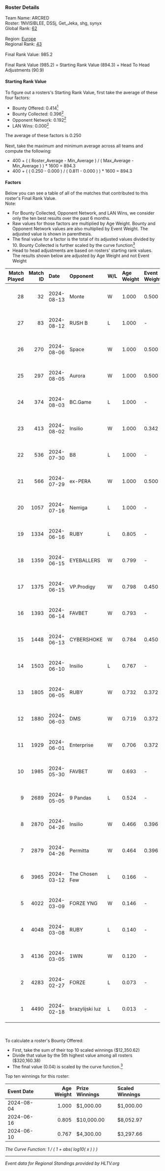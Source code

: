 ### Roster Details<br />
Team Name: ARCRED<br />
Roster: 1NVISIBLEE, DSSj, Get_Jeka, shg, synyx<br />
Global Rank: [62](../../standings_global_2024_08_14.md)<br />
<br />
Region: [Europe]( ../../standings_europe_2024_08_14.md)<br />
Regional Rank: [43]( ../../standings_europe_2024_08_14.md)<br />
<br />
Final Rank Value:  985.2<br />
<br />
Final Rank Value (985.2) = Starting Rank Value (894.3) + Head To Head Adjustments (90.9)<br />

#### Starting Rank Value<br />
To figure out a rosters's Starting Rank Value, first take the average of these four factors:<br />
- Bounty Offered: 0.414[<sup>1</sup>](#table2)
- Bounty Collected: 0.396[<sup>2</sup>](#table1)
- Opponent Network: 0.192[<sup>2</sup>](#table1)
- LAN Wins: 0.000[<sup>2</sup>](#table1)

The average of these factors is 0.250<br />
<br />
Next, take the maximum and minimum average across all teams and compute the following:<br />
- 400 + ( ( Roster_Average - Min_Average ) / ( Max_Average - Min_Average ) ) * 1600 = 894.3
- 400 + ( ( 0.250 - 0.000 ) / ( 0.811 - 0.000 ) ) * 1600 = 894.3


#### Factors<br />
Below you can see a table of all of the matches that contributed to this roster's Final Rank Value.<br />
Note:<br />

- For Bounty Collected, Opponent Network, and LAN Wins, we consider only the ten best results over the past 6 months.
- Raw values for those factors are multiplied by Age Weight. Bounty and Opponent Network values are also multiplied by Event Weight. The adjusted value is shown in parenthesis.
- The final value for a factor is the total of its adjusted values divided by 10. Bounty Collected is further scaled by the curve function[<sup>3</sup>](#curveFunction)
- Head to head adjustments are based on rosters' starting rank values. The results shown below are adjusted by Age Weight and not Event Weight
<span id="table1"></span><br />


| Match Played | Match ID | Date       | Opponent        | W/L | Age Weight | Event Weight | Bounty Collected | Opponent Network | LAN Wins  | H2H Adj. | Roster                                 |
| -: | -: | :- | :- | :- | :- | :- | :- | :- | :- | -: | :- |
|           28 |       32 | 2024-08-13 | Monte           | W   | 1.000      | 0.500        | 0.016 (0.008)    | 0.308 (0.154)    | 0 (0.000) |    14.75 | 1NVISIBLEE, DSSj, Get_Jeka, shg, synyx |
|           27 |       83 | 2024-08-12 | RUSH B          | L   | 1.000      | -            | -                | -                | -         |   -17.07 | 1NVISIBLEE, DSSj, Get_Jeka, shg, synyx |
|           26 |      270 | 2024-08-06 | Space           | W   | 1.000      | 0.500        | -                | 0.445 (0.222)    | 0 (0.000) |     8.94 | 1NVISIBLEE, DSSj, Get_Jeka, shg, synyx |
|           25 |      297 | 2024-08-05 | Aurora          | W   | 1.000      | 0.500        | 0.387 (0.193)    | 0.737 (0.368)    | 0 (0.000) |    28.68 | 1NVISIBLEE, DSSj, Get_Jeka, shg, synyx |
|           24 |      374 | 2024-08-03 | BC.Game         | L   | 1.000      | -            | -                | -                | -         |   -17.30 | 1NVISIBLEE, DSSj, Get_Jeka, shg, synyx |
|           23 |      413 | 2024-08-02 | Insilio         | W   | 1.000      | 0.342        | 0.021 (0.007)    | 0.505 (0.173)    | 0 (0.000) |    14.13 | 1NVISIBLEE, DSSj, Get_Jeka, shg, synyx |
|           22 |      536 | 2024-07-30 | B8              | L   | 1.000      | -            | -                | -                | -         |    -8.80 | 1NVISIBLEE, DSSj, Get_Jeka, shg, synyx |
|           21 |      566 | 2024-07-29 | ex-PERA         | W   | 1.000      | 0.500        | 0.044 (0.022)    | 0.449 (0.224)    | 0 (0.000) |    15.45 | 1NVISIBLEE, DSSj, Get_Jeka, shg, synyx |
|           20 |     1057 | 2024-07-16 | Nemiga          | L   | 1.000      | -            | -                | -                | -         |    -6.54 | 1NVISIBLEE, DSSj, Get_Jeka, shg, synyx |
|           19 |     1334 | 2024-06-16 | RUBY            | L   | 0.805      | -            | -                | -                | -         |   -15.51 | 1NVISIBLEE, DSSj, Get_Jeka, shg, synyx |
|           18 |     1359 | 2024-06-15 | EYEBALLERS      | W   | 0.799      | -            | -                | -                | 0 (0.000) |     9.57 | 1NVISIBLEE, DSSj, Get_Jeka, shg, synyx |
|           17 |     1375 | 2024-06-15 | VP.Prodigy      | W   | 0.798      | 0.450        | 0.024 (0.009)    | 0.350 (0.126)    | 0 (0.000) |    10.00 | 1NVISIBLEE, DSSj, Get_Jeka, shg, synyx |
|           16 |     1393 | 2024-06-14 | FAVBET          | W   | 0.793      | -            | -                | -                | 0 (0.000) |     9.01 | 1NVISIBLEE, DSSj, Get_Jeka, shg, synyx |
|           15 |     1448 | 2024-06-13 | CYBERSHOKE      | W   | 0.784      | 0.450        | 0.036 (0.013)    | 0.442 (0.156)    | 0 (0.000) |    10.86 | 1NVISIBLEE, DSSj, Get_Jeka, shg, synyx |
|           14 |     1503 | 2024-06-10 | Insilio         | L   | 0.767      | -            | -                | -                | -         |   -11.49 | 1NVISIBLEE, DSSj, Get_Jeka, shg, synyx |
|           13 |     1805 | 2024-06-05 | RUBY            | W   | 0.732      | 0.372        | 0.089 (0.024)    | -                | 0 (0.000) |    10.89 | 1NVISIBLEE, DSSj, Get_Jeka, shg, synyx |
|           12 |     1880 | 2024-06-03 | DMS             | W   | 0.719      | 0.372        | -                | 0.514 (0.138)    | -         |    12.75 | 1NVISIBLEE, DSSj, Get_Jeka, shg, synyx |
|           11 |     1929 | 2024-06-01 | Enterprise      | W   | 0.706      | 0.372        | 0.042 (0.011)    | 0.687 (0.180)    | -         |    10.79 | 1NVISIBLEE, DSSj, Get_Jeka, shg, synyx |
|           10 |     1985 | 2024-05-30 | FAVBET          | W   | 0.693      | -            | -                | -                | -         |     7.91 | 1NVISIBLEE, DSSj, Get_Jeka, shg, synyx |
|            9 |     2689 | 2024-05-05 | 9 Pandas        | L   | 0.524      | -            | -                | -                | -         |    -6.40 | 1NVISIBLEE, DSSj, Get_Jeka, shg, synyx |
|            8 |     2870 | 2024-04-26 | Insilio         | W   | 0.466      | 0.396        | 0.021 (0.004)    | -                | -         |     7.33 | 1NVISIBLEE, DSSj, Get_Jeka, shg, synyx |
|            7 |     2879 | 2024-04-26 | Permitta        | W   | 0.464      | 0.396        | 0.036 (0.007)    | 0.957 (0.176)    | -         |     8.51 | 1NVISIBLEE, DSSj, Get_Jeka, shg, synyx |
|            6 |     3965 | 2024-03-12 | The Chosen Few  | L   | 0.166      | -            | -                | -                | -         |    -4.12 | 1NVISIBLEE, DSSj, Get_Jeka, shg, synyx |
|            5 |     4022 | 2024-03-09 | FORZE YNG       | W   | 0.146      | -            | -                | -                | -         |     0.28 | 1NVISIBLEE, DSSj, Get_Jeka, shg, synyx |
|            4 |     4048 | 2024-03-08 | RUBY            | L   | 0.140      | -            | -                | -                | -         |    -2.11 | 1NVISIBLEE, DSSj, Get_Jeka, shg, synyx |
|            3 |     4136 | 2024-03-05 | 1WIN            | W   | 0.120      | -            | -                | -                | -         |     1.98 | 1NVISIBLEE, DSSj, Get_Jeka, shg, synyx |
|            2 |     4283 | 2024-02-27 | FORZE           | L   | 0.073      | -            | -                | -                | -         |    -1.29 | 1NVISIBLEE, DSSj, Get_Jeka, shg, synyx |
|            1 |     4490 | 2024-02-18 | brazylijski luz | L   | 0.013      | -            | -                | -                | -         |    -0.27 | 1NVISIBLEE, DSSj, Get_Jeka, shg, synyx |

<br />
<span id="table2"></span><br />
To calculate a roster's Bounty Offered:<br />

- First, take the sum of their top 10 scaled winnings ($12,350.62)
- Divide that value by the 5th highest value among all rosters ($320,160.38)
- The final value (0.04) is scaled by the curve function.[<sup>3</sup>](#curveFunction)

Top ten winnings for this roster:<br />

| Event Date | Age Weight | Prize Winnings | Scaled Winnings |
| :- | -: | :- | :- |
| 2024-08-04 |      1.000 | $1,000.00      | $1,000.00       |
| 2024-06-16 |      0.805 | $10,000.00     | $8,052.97       |
| 2024-06-10 |      0.767 | $4,300.00      | $3,297.66       |


<span id="curveFunction"></span>_The Curve Function: 1 / ( 1 + abs( log10( x ) ) )_<br />

---
_Event data for Regional Standings provided by HLTV.org_<br />

